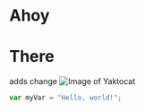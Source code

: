 # Ahoy
# There
adds change
![Image of Yaktocat](https://octodex.github.com/images/yaktocat.png)
``` javascript
var myVar = "Hello, world!";
```
